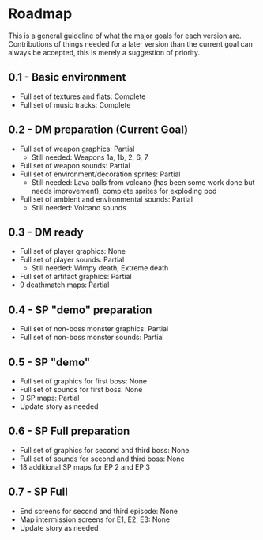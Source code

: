 # Roadmap #

This is a general guideline of what the major goals for each version are.  Contributions of things needed for a later version than the current goal can always be accepted, this is merely a suggestion of priority.


## 0.1 - Basic environment ##
  * Full set of textures and flats: Complete
  * Full set of music tracks: Complete

## 0.2 - DM preparation (Current Goal) ##
  * Full set of weapon graphics: Partial
    * Still needed: Weapons 1a, 1b, 2, 6, 7
  * Full set of weapon sounds: Partial
  * Full set of environment/decoration sprites: Partial
    * Still needed: Lava balls from volcano (has been some work done but needs improvement), complete sprites for exploding pod
  * Full set of ambient and environmental sounds: Partial
    * Still needed: Volcano sounds

## 0.3 - DM ready ##
  * Full set of player graphics: None
  * Full set of player sounds: Partial
    * Still needed: Wimpy death, Extreme death
  * Full set of artifact graphics: Partial
  * 9 deathmatch maps: Partial

## 0.4 - SP "demo" preparation ##
  * Full set of non-boss monster graphics: Partial
  * Full set of non-boss monster sounds: Partial

## 0.5 - SP "demo" ##
  * Full set of graphics for first boss: None
  * Full set of sounds for first boss: None
  * 9 SP maps: Partial
  * Update story as needed

## 0.6 - SP Full preparation ##
  * Full set of graphics for second and third boss: None
  * Full set of sounds for second and third boss: None
  * 18 additional SP maps for EP 2 and EP 3

## 0.7 - SP Full ##
  * End screens for second and third episode: None
  * Map intermission screens for E1, E2, E3: None
  * Update story as needed
